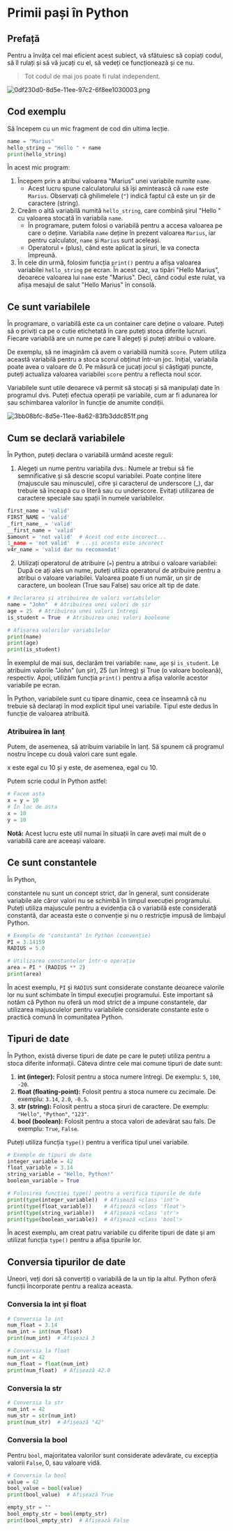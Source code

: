 # Primii pași în Python

## Prefață

Pentru a învăța cel mai eficient acest subiect, vă sfătuiesc să copiați codul, să îl rulați și să vă jucați cu el, să vedeți ce funcționează și ce nu.

> Tot codul de mai jos poate fi rulat independent.

![0df230d0-8d5e-11ee-97c2-6f8ee1030003.png](media/0df230d0-8d5e-11ee-97c2-6f8ee1030003.png)

## Cod exemplu

Să începem cu un mic fragment de cod din ultima lecție.

```python
name = "Marius"
hello_string = "Hello " + name
print(hello_string)
```

În acest mic program:

1. Începem prin a atribui valoarea "Marius" unei variabile numite `name`.
    * Acest lucru spune calculatorului să își amintească că `name` este `Marius`. Observați că ghilimelele (`"`) indică faptul că este un șir de caractere (string).
2. Creăm o altă variabilă numită `hello_string`, care combină șirul "Hello " cu valoarea stocată în variabila `name`.
    * În programare, putem folosi o variabilă pentru a accesa valoarea pe care o deține. Variabila `name` deține în prezent valoarea `Marius`, iar pentru calculator, `name` și `Marius` sunt aceleași.
    * Operatorul `+` (plus), când este aplicat la șiruri, le va conecta împreună.
3. În cele din urmă, folosim funcția `print()` pentru a afișa valoarea variabilei `hello_string` pe ecran. În acest caz, va tipări "Hello Marius", deoarece valoarea lui `name` este "Marius". Deci, când codul este rulat, va afișa mesajul de salut "Hello Marius" în consolă.

## Ce sunt variabilele

În programare, o variabilă este ca un container care deține o valoare. Puteți să o priviți ca pe o cutie etichetată în care puteți stoca diferite lucruri. Fiecare variabilă are un nume pe care îl alegeți și puteți atribui o valoare.

De exemplu, să ne imaginăm că avem o variabilă numită `score`. Putem utiliza această variabilă pentru a stoca scorul obținut într-un joc. Inițial, variabila poate avea o valoare de 0. Pe măsură ce jucați jocul și câștigați puncte, puteți actualiza valoarea variabilei `score` pentru a reflecta noul scor.

Variabilele sunt utile deoarece vă permit să stocați și să manipulați date în programul dvs. Puteți efectua operații pe variabile, cum ar fi adunarea lor sau schimbarea valorilor în funcție de anumite condiții.

![3bb08bfc-8d5e-11ee-8a62-83fb3ddc851f.png](media/3bb08bfc-8d5e-11ee-8a62-83fb3ddc851f.png)

## Cum se declară variabilele

În Python, puteți declara o variabilă urmând aceste reguli:

1. Alegeți un nume pentru variabila dvs.: Numele ar trebui să fie semnificative și să descrie scopul variabilei. Poate conține litere (majuscule sau minuscule), cifre și caracterul de underscore (_), dar trebuie să înceapă cu o literă sau cu underscore. Evitați utilizarea de caractere speciale sau spații în numele variabilelor.

```python
first_name = 'valid'
FIRST_NAME = 'valid'
_firt_name_ = 'valid'
__first_name = 'valid'
$amount = 'not valid'  # Acest cod este incorect...
1_name = 'not valid'  # ...și acesta este incorect
v4r_name = 'valid dar nu recomandat'
```

2. Utilizați operatorul de atribuire (`=`) pentru a atribui o valoare variabilei: După ce ați ales un nume, puteți utiliza operatorul de atribuire pentru a atribui o valoare variabilei. Valoarea poate fi un număr, un șir de caractere, un boolean (True sau False) sau orice alt tip de date.

```python
# Declararea și atribuirea de valori variabilelor
name = "John"  # Atribuirea unei valori de șir
age = 25  # Atribuirea unei valori întregi
is_student = True  # Atribuirea unei valori booleane

# Afișarea valorilor variabilelor
print(name)
print(age)
print(is_student)
```

În exemplul de mai sus, declarăm trei variabile: `name`, `age` și `is_student`. Le atribuim valorile "John" (un șir), 25 (un întreg) și True (o valoare booleană), respectiv. Apoi, utilizăm funcția `print()` pentru a afișa valorile acestor variabile pe ecran.

În Python, variabilele sunt cu tipare dinamic, ceea ce înseamnă că nu trebuie să declarați în mod explicit tipul unei variabile. Tipul este dedus în funcție de valoarea atribuită.

### Atribuirea în lanț

Putem, de asemenea, să atribuim variabile în lanț. Să spunem că programul nostru începe cu două valori care sunt egale.

x este egal cu 10 și y este, de asemenea, egal cu 10.

Putem scrie codul în Python astfel:

```python
# Facem asta
x = y = 10
# În loc de asta
x = 10
y = 10
```

**Notă:** Acest lucru este util numai în situații în care aveți mai mult de o variabilă care are aceeași valoare.

## Ce sunt constantele

În Python,

 constantele nu sunt un concept strict, dar în general, sunt considerate variabile ale căror valori nu se schimbă în timpul execuției programului. Puteți utiliza majuscule pentru a evidenția că o variabilă este considerată constantă, dar aceasta este o convenție și nu o restricție impusă de limbajul Python.

```python
# Exemplu de "constantă" în Python (convenție)
PI = 3.14159
RADIUS = 5.0

# Utilizarea constantelor într-o operație
area = PI * (RADIUS ** 2)
print(area)
```

În acest exemplu, `PI` și `RADIUS` sunt considerate constante deoarece valorile lor nu sunt schimbate în timpul execuției programului. Este important să notăm că Python nu oferă un mod strict de a impune constantele, dar utilizarea majusculelor pentru variabilele considerate constante este o practică comună în comunitatea Python.

## Tipuri de date

În Python, există diverse tipuri de date pe care le puteți utiliza pentru a stoca diferite informații. Câteva dintre cele mai comune tipuri de date sunt:

1. **int (integer):** Folosit pentru a stoca numere întregi. De exemplu: `5`, `100`, `-20`.
2. **float (floating-point):** Folosit pentru a stoca numere cu zecimale. De exemplu: `3.14`, `2.0`, `-0.5`.
3. **str (string):** Folosit pentru a stoca șiruri de caractere. De exemplu: `"Hello"`, `"Python"`, `"123"`.
4. **bool (boolean):** Folosit pentru a stoca valori de adevărat sau fals. De exemplu: `True`, `False`.

Puteți utiliza funcția `type()` pentru a verifica tipul unei variabile.

```python
# Exemple de tipuri de date
integer_variable = 42
float_variable = 3.14
string_variable = "Hello, Python!"
boolean_variable = True

# Folosirea funcției type() pentru a verifica tipurile de date
print(type(integer_variable))  # Afișează <class 'int'>
print(type(float_variable))    # Afișează <class 'float'>
print(type(string_variable))   # Afișează <class 'str'>
print(type(boolean_variable))  # Afișează <class 'bool'>
```

În acest exemplu, am creat patru variabile cu diferite tipuri de date și am utilizat funcția `type()` pentru a afișa tipurile lor.

## Conversia tipurilor de date

Uneori, veți dori să convertiți o variabilă de la un tip la altul. Python oferă funcții încorporate pentru a realiza aceasta.

### Conversia la int și float

```python
# Conversia la int
num_float = 3.14
num_int = int(num_float)
print(num_int)  # Afișează 3

# Conversia la float
num_int = 42
num_float = float(num_int)
print(num_float)  # Afișează 42.0
```

### Conversia la str

```python
# Conversia la str
num_int = 42
num_str = str(num_int)
print(num_str)  # Afișează "42"
```

### Conversia la bool

Pentru `bool`, majoritatea valorilor sunt considerate adevărate, cu excepția valorii `False`, 0, sau valoare vidă.

```python
# Conversia la bool
value = 42
bool_value = bool(value)
print(bool_value)  # Afișează True

empty_str = ""
bool_empty_str = bool(empty_str)
print(bool_empty_str)  # Afișează False
```
